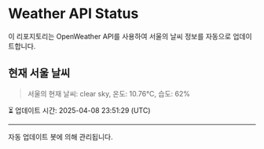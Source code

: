 
# Weather API Status

이 리포지토리는 OpenWeather API를 사용하여 서울의 날씨 정보를 자동으로 업데이트합니다.

## 현재 서울 날씨
> 서울의 현재 날씨: clear sky, 온도: 10.76°C, 습도: 62%

⏳ 업데이트 시간: 2025-04-08 23:51:29 (UTC)

---
자동 업데이트 봇에 의해 관리됩니다.
